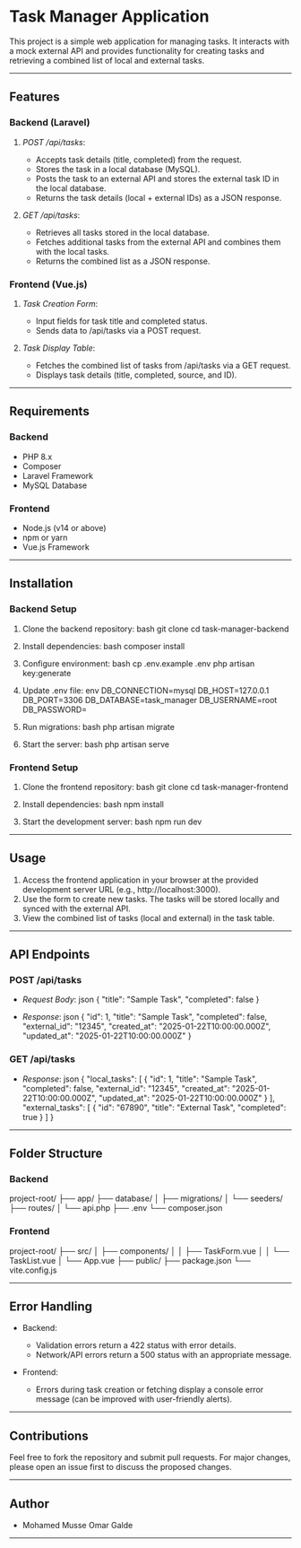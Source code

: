 # Task Manager Application

This project is a simple web application for managing tasks. It interacts with a mock external API and provides functionality for creating tasks and retrieving a combined list of local and external tasks.

---

## Features

### Backend (Laravel)
1. *POST /api/tasks*:
   - Accepts task details (title, completed) from the request.
   - Stores the task in a local database (MySQL).
   - Posts the task to an external API and stores the external task ID in the local database.
   - Returns the task details (local + external IDs) as a JSON response.

2. *GET /api/tasks*:
   - Retrieves all tasks stored in the local database.
   - Fetches additional tasks from the external API and combines them with the local tasks.
   - Returns the combined list as a JSON response.

### Frontend (Vue.js)
1. *Task Creation Form*:
   - Input fields for task title and completed status.
   - Sends data to /api/tasks via a POST request.

2. *Task Display Table*:
   - Fetches the combined list of tasks from /api/tasks via a GET request.
   - Displays task details (title, completed, source, and ID).

---

## Requirements

### Backend
- PHP 8.x
- Composer
- Laravel Framework
- MySQL Database

### Frontend
- Node.js (v14 or above)
- npm or yarn
- Vue.js Framework

---

## Installation

### Backend Setup
1. Clone the backend repository:
   bash
   git clone <backend-repo-url>
   cd task-manager-backend
   
2. Install dependencies:
   bash
   composer install
   
3. Configure environment:
   bash
   cp .env.example .env
   php artisan key:generate
   
4. Update .env file:
   env
   DB_CONNECTION=mysql
   DB_HOST=127.0.0.1
   DB_PORT=3306
   DB_DATABASE=task_manager
   DB_USERNAME=root
   DB_PASSWORD=
   
5. Run migrations:
   bash
   php artisan migrate
   
6. Start the server:
   bash
   php artisan serve
   

### Frontend Setup
1. Clone the frontend repository:
   bash
   git clone <frontend-repo-url>
   cd task-manager-frontend
   
2. Install dependencies:
   bash
   npm install
   
3. Start the development server:
   bash
   npm run dev
   

---

## Usage

1. Access the frontend application in your browser at the provided development server URL (e.g., http://localhost:3000).
2. Use the form to create new tasks. The tasks will be stored locally and synced with the external API.
3. View the combined list of tasks (local and external) in the task table.

---

## API Endpoints

### POST /api/tasks
- *Request Body*:
  json
  {
    "title": "Sample Task",
    "completed": false
  }
  
- *Response*:
  json
  {
    "id": 1,
    "title": "Sample Task",
    "completed": false,
    "external_id": "12345",
    "created_at": "2025-01-22T10:00:00.000Z",
    "updated_at": "2025-01-22T10:00:00.000Z"
  }
  

### GET /api/tasks
- *Response*:
  json
  {
    "local_tasks": [
      {
        "id": 1,
        "title": "Sample Task",
        "completed": false,
        "external_id": "12345",
        "created_at": "2025-01-22T10:00:00.000Z",
        "updated_at": "2025-01-22T10:00:00.000Z"
      }
    ],
    "external_tasks": [
      {
        "id": "67890",
        "title": "External Task",
        "completed": true
      }
    ]
  }
  

---

## Folder Structure

### Backend

project-root/
├── app/
├── database/
│   ├── migrations/
│   └── seeders/
├── routes/
│   └── api.php
├── .env
└── composer.json


### Frontend

project-root/
├── src/
│   ├── components/
│   │   ├── TaskForm.vue
│   │   └── TaskList.vue
│   └── App.vue
├── public/
├── package.json
└── vite.config.js


---

## Error Handling

- Backend:
  - Validation errors return a 422 status with error details.
  - Network/API errors return a 500 status with an appropriate message.

- Frontend:
  - Errors during task creation or fetching display a console error message (can be improved with user-friendly alerts).

---

## Contributions

Feel free to fork the repository and submit pull requests. For major changes, please open an issue first to discuss the proposed changes.

---

## Author

- Mohamed Musse Omar Galde

---
